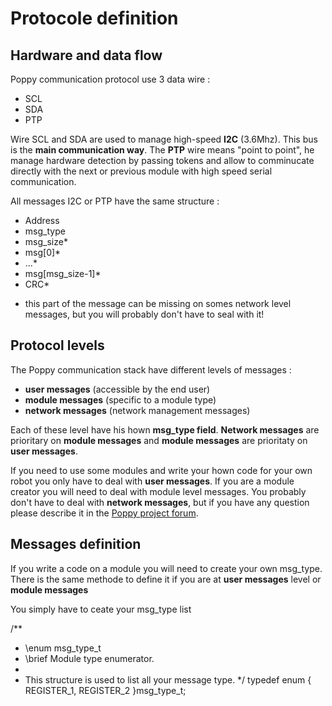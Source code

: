 Protocole definition
====================

Hardware and data flow
----------------------

Poppy communication protocol use 3 data wire :

 - SCL
 - SDA
 - PTP

Wire SCL and SDA are used to manage high-speed **I2C** (3.6Mhz). This bus is the **main communication way**. The **PTP** wire means "point to point", he manage hardware detection by passing tokens and allow to comminucate directly with the next or previous module with high speed serial communication.

All messages I2C or PTP have the same structure :

 - Address
 - msg_type
 - msg_size*
 - msg[0]*
 - ...*
 - msg[msg_size-1]*
 - CRC*

* this part of the message can be missing on somes network level messages, but you will probably don't have to seal with it!

Protocol levels
---------------

The Poppy communication stack have different levels of messages :

 - **user messages** (accessible by the end user)
 - **module messages** (specific to a module type)
 - **network messages** (network management messages)

Each of these level have his hown **msg_type field**. **Network messages** are prioritary on **module messages** and **module messages** are prioritaty on **user messages**.

If you need to use some modules and write your hown code for your own robot you only have to deal with **user messages**.
If you are a module creator you will need to deal with module level messages.
You probably don't have to deal with **network messages**, but if you have any question please describe it in the [Poppy project forum](https://forum.poppy-project.org).

Messages definition
-------------------

If you write a code on a module you will need to create your own msg_type. There is the same methode to define it if you are at **user messages** level or **module messages**

You simply have to ceate your msg_type list

/**
 * \enum msg_type_t
 * \brief Module type enumerator.
 *
 * This structure is used to list all your message type.
 */
typedef enum {
    REGISTER_1,
    REGISTER_2
}msg_type_t;
